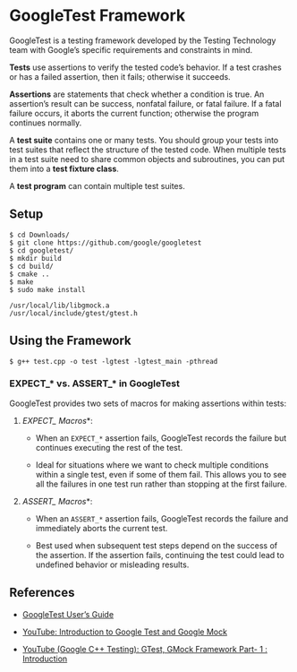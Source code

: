 # GoogleTest Framework

GoogleTest is a testing framework developed by the Testing Technology team with 
Google’s specific requirements and constraints in mind. 

**Tests** use assertions to verify the tested code’s behavior. If a test crashes 
or has a failed assertion, then it fails; otherwise it succeeds.

**Assertions** are statements that check whether a condition is true. An assertion’s 
result can be success, nonfatal failure, or fatal failure. If a fatal failure occurs, 
it aborts the current function; otherwise the program continues normally.

A **test suite** contains one or many tests. You should group your tests into test 
suites that reflect the structure of the tested code. When multiple tests in a test 
suite need to share common objects and subroutines, you can put them into 
a **test fixture class**.

A **test program** can contain multiple test suites.


## Setup 

```
$ cd Downloads/
$ git clone https://github.com/google/googletest
$ cd googletest/
$ mkdir build
$ cd build/
$ cmake ..
$ make
$ sudo make install 
```

```
/usr/local/lib/libgmock.a
/usr/local/include/gtest/gtest.h
```

## Using the Framework

```
$ g++ test.cpp -o test -lgtest -lgtest_main -pthread
```

### EXPECT_* vs. ASSERT_* in GoogleTest

GoogleTest provides two sets of macros for making assertions within tests:

1. **EXPECT_* Macros**:
    * When an `EXPECT_*` assertion fails, GoogleTest records the failure but 
        continues executing the rest of the test.

    * Ideal for situations where we want to check multiple conditions within 
        a single test, even if some of them fail. This allows you to see all 
        the failures in one test run rather than stopping at the first failure.

2. **ASSERT_* Macros**:
    * When an `ASSERT_*` assertion fails, GoogleTest records the failure and 
        immediately aborts the current test.

    * Best used when subsequent test steps depend on the success of the assertion. 
        If the assertion fails, continuing the test could lead to undefined behavior 
        or misleading results.



## References
* [GoogleTest User’s Guide](https://google.github.io/googletest/)

* [YouTube: Introduction to Google Test and Google Mock](https://youtu.be/N8a7IFPAPXs?si=zYIqGOk5jvBA_TX0)

* [YouTube (Google C++ Testing): GTest, GMock Framework Part- 1 : Introduction](https://youtu.be/nbFXI9SDfbk?si=aA0FZvMv6gr2yu7A)

